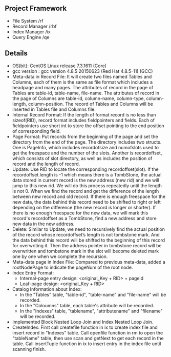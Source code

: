 ## Project Framework
- File System       /rf
- Record Manager    /rbf
- Index Manager     /ix
- Query Engine      /qe

## Details
- OS(bit): CentOS Linux release 7.3.1611 (Core)
- gcc version : gcc version 4.8.5 20150623 (Red Hat 4.8.5-11) (GCC)
- Meta-data in Record File: It will create two files named Tables and Columns, each of them is the same as file format which includes a headpage and many pages. The attributes of record in the page of Tables are table-id, table-name, file-name. The attributes of record in the page of Columns are table-id, column-name, column-type, column-length, column-position. The record of Tables and Columns will be inserted in Tables file and Columns file.
- Internal Record Format: If the length of format record is no less than sizeof(RID), record format includes fieldpointers and fields. Each of fieldpointers use short int to store the offset pointing to the end position of corresponding field.
- Page Format: Put records from the beginning of the page and set the directory from the end of the page. The directory includes two structs. One is PageInfo, which includes recordofsize and numofslots used to get the freespace and the number of the slots. Another is recordoffset, which consists of slot directory, as well as includes the position of record and the length of record.
- Update: Use RID to locate the corresponding recordoffset(slot). If the recordoffset.length is -1 which means there is a TombStone, the actual data stored in current record is the new address (new rid) and we will jump to this new rid. We will do this process repeatedly until the length is not 0. When we find the record and get the difference of the length between new record and old record. If there is enough freespace for the new data, the data behind this record need to be shifted to right or left depending on the difference (the new record is longer or shorter). If there is no enough freespace for the new data, we will mark this record's recordoffset as a TombStone, find a new address and store new data in the new address.
- Delete: Similar to Update, we need to recursively find the actual position of the record whose recordoffset’s length is not tombstone mark. And the data behind this record will be shifted to the beginning of this record for overwriting it. Then the address pointer in tombstone record will be overwritten and tombstone mark in the slot will become deleted mark one by one when we complete the recursion.
- Meta-data page in Index File: Compared to previous meta-data, added a rootNodePage to indicate the pageNum of the root node.
- Index Entry Format: 
    - Internal-page entry design: <original_Key + RID> + pageid
    - Leaf-page design: <original_Key + RID>
- Catalog Information about Index: 
    - In the "Tables" table, "table-id", "table-name" and "file-name" will be recorded.
    - In the "Coloumns" table, each table's attribute will be recorded.
    - In the "Indexes" table, "tablename", "attributename" and "filename" will be recorded.
- Implemented Block Nested Loop Join and Index Nested Loop Join.
- CreateIndex: First call createfile function in ix to create index file and insert record in "Indexes" table. Call openfile function in rm to open the "tableName" table, then use scan and getNext to get each record in the table. Call insertTuple function in ix to insert entry in the index file until scanning finish.
